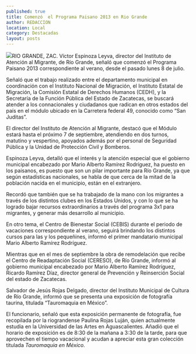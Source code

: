 ```yaml
---
published: true
title: Comenzó  el Programa Paisano 2013 en Rio Grande
author: REDACCION
location: Local
category: Destacadas
layout: posts
---
```


![](http://i.imgur.com/lNQpSyNm.jpg)RIO GRANDE, ZAC. Víctor Espinoza Leyva, director del Instituto de Atención al Migrante, de Río Grande, señaló que comenzó el Programa Paisano 2013 correspondiente al verano, desde el pasado lunes 8 de julio.

Señaló que el trabajo realizado entre el departamento municipal en coordinación con el Instituto Nacional de Migración, el Instituto Estatal de Migración, la Comisión Estatal de Derechos Humanos (CEDH), y la Secretaría de la Función Pública del Estado de Zacatecas, se buscará atender a los connacionales y ciudadanos que radican en otros estados del país en el módulo ubicado en la Carretera federal 49, conocido como “San Juditas”.

El director del Instituto de Atención al Migrante, destacó que el Módulo estará hasta el próximo 7 de septiembre, atendiendo en dos turnos, matutino y vespertino, apoyados además por el personal de Seguridad Pública y la Unidad de Protección Civil y Bomberos.

Espinoza Leyva, detalló que el interés y la atención especial que el gobierno municipal encabezado por Mario Alberto Ramírez Rodríguez, ha puesto en los paisanos, es puesto que son un pilar importante para Río Grande, ya que según estadísticas nacionales, se habla de que cerca de la mitad de la población nacida en el municipio, están en el extranjero.

Recordó que también que se ha trabajado de la mano con los migrantes a través de los distintos clubes en los Estados Unidos, y con lo que se ha logrado bajar recursos extraordinarios a través del programa 3x1 para migrantes, y generar más desarrollo al municipio.

En otro tema, el Centro de Bienestar Social (CEBIS) durante el periodo de vacaciones correspondiente al verano, seguirá brindando los distintos cursos para las y los pequeñines, informó el primer mandatario municipal Mario Alberto Ramírez Rodríguez.

Mientras que en el mes de septiembre la obra de remodelación que recibe el Centro de Readaptación Social (CERESO), de Río Grande, informó al gobierno municipal encabezado por Mario Alberto Ramírez Rodríguez, Ricardo Ramírez Díaz, director general de Prevención y Reinserción Social del estado de Zacatecas.

Salvador de Jesús Rojas Delgado, director del Instituto Municipal de Cultura de Río Grande, informó que se presenta una exposición de fotografía taurina, titulada “Tauromaquia en México”.

El funcionario, señaló que esta exposición permanente de fotografía, fue recopilada por la riograndense Paulina Rojas Luján, quien actualmente estudia en la Universidad de las Artes en Aguascalientes. Añadió que el horario de exposición es de 8:30 de la mañana a 3:30 de la tarde, para que aprovechen el tiempo vacacional y acudan a apreciar esta gran colección titulada _Tauromaquia en México._
